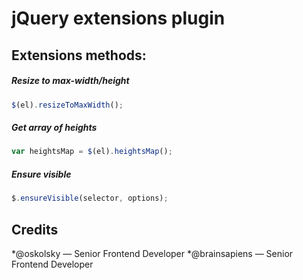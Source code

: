 jQuery extensions plugin
====================

Extensions methods:
-------------------------------

##### Resize to max-width/height
```javascript
$(el).resizeToMaxWidth();
```

##### Get array of heights
```javascript
var heightsMap = $(el).heightsMap();
```

##### Ensure visible
```javascript
$.ensureVisible(selector, options);
```

Credits
-------------------------------
*@oskolsky — Senior Frontend Developer
*@brainsapiens — Senior Frontend Developer